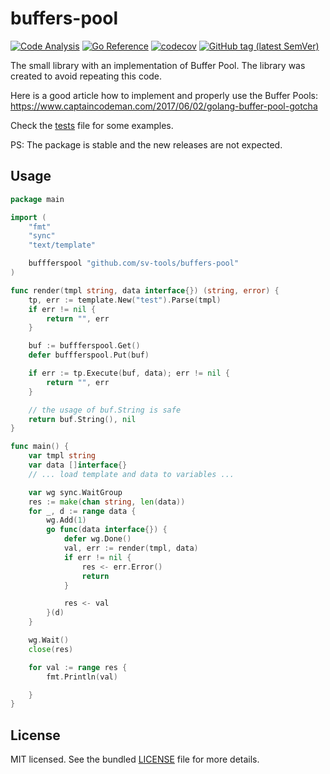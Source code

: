 # buffers-pool
[![Code Analysis](https://github.com/sv-tools/buffers-pool/actions/workflows/checks.yaml/badge.svg)](https://github.com/sv-tools/buffers-pool/actions/workflows/checks.yaml)
[![Go Reference](https://pkg.go.dev/badge/github.com/sv-tools/buffers-pool.svg)](https://pkg.go.dev/github.com/sv-tools/buffers-pool)
[![codecov](https://codecov.io/gh/sv-tools/buffers-pool/branch/main/graph/badge.svg?token=0XVOTDR1CW)](https://codecov.io/gh/sv-tools/buffers-pool)
[![GitHub tag (latest SemVer)](https://img.shields.io/github/v/tag/sv-tools/buffers-pool?style=flat)](https://github.com/sv-tools/buffers-pool/releases)

The small library with an implementation of Buffer Pool.
The library was created to avoid repeating this code.

Here is a good article how to implement and properly use the Buffer Pools: https://www.captaincodeman.com/2017/06/02/golang-buffer-pool-gotcha

Check the [tests](pool_test.go) file for some examples.

PS: The package is stable and the new releases are not expected. 

## Usage

```go
package main

import (
	"fmt"
	"sync"
	"text/template"

	buffferspool "github.com/sv-tools/buffers-pool"
)

func render(tmpl string, data interface{}) (string, error) {
	tp, err := template.New("test").Parse(tmpl)
	if err != nil {
		return "", err
	}

	buf := buffferspool.Get()
	defer buffferspool.Put(buf)

	if err := tp.Execute(buf, data); err != nil {
		return "", err
	}

	// the usage of buf.String is safe 
	return buf.String(), nil
}

func main() {
    var tmpl string
    var data []interface{}
    // ... load template and data to variables ...

    var wg sync.WaitGroup
    res := make(chan string, len(data))
    for _, d := range data {
        wg.Add(1)
        go func(data interface{}) {
            defer wg.Done()
            val, err := render(tmpl, data)
            if err != nil {
                res <- err.Error()
                return
            }

            res <- val
        }(d)
    }

    wg.Wait()
    close(res)

    for val := range res {
    	fmt.Println(val)

    }
}
```

## License

MIT licensed. See the bundled [LICENSE](LICENSE) file for more details.
